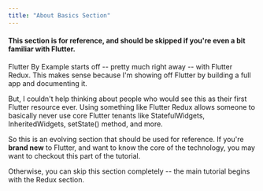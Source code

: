 ```yaml
---
title: "About Basics Section"
---
```


#### This section is for reference, and should be skipped if you're even a bit familiar with Flutter.

Flutter By Example starts off -- pretty much right away -- with Flutter Redux. This makes sense because I'm showing off Flutter by building a full app and documenting it.

But, I couldn't help thinking about people who would see this as their first Flutter resource ever. Using something like Flutter Redux allows someone to basically never use core Flutter tenants like StatefulWidgets, InheritedWidgets, setState() method, and more.

So this is an evolving section that should be used for reference. If you're **brand new** to Flutter, and want to know the core of the technology, you may want to checkout this part of the tutorial.

Otherwise, you can skip this section completely -- the main tutorial begins with the Redux section.
